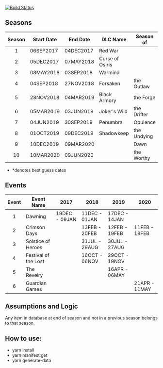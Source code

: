 [![Build Status](https://travis-ci.org/DestinyItemManager/d2-additional-info.svg?branch=master)](https://travis-ci.org/DestinyItemManager/d2-additional-info)

## Seasons

| Season | Start Date | End Date  | DLC Name        | Season of   |
| :----: | ---------- | --------- | --------------- | ----------- |
|   1    | 06SEP2017  | 04DEC2017 | Red War         |             |
|   2    | 05DEC2017  | 07MAY2018 | Curse of Osiris |             |
|   3    | 08MAY2018  | 03SEP2018 | Warmind         |             |
|   4    | 04SEP2018  | 27NOV2018 | Forsaken        | the Outlaw  |
|   5    | 28NOV2018  | 04MAR2019 | Black Armory    | the Forge   |
|   6    | 05MAR2019  | 03JUN2019 | Joker's Wild    | the Drifter |
|   7    | 04JUN2019  | 30SEP2019 | Penumbra        | Opulence    |
|   8    | 01OCT2019  | 09DEC2019 | Shadowkeep      | the Undying |
|   9    | 10DEC2019  | 09MAR2020 |                 | Dawn        |
|   10   | 10MAR2020  | 09JUN2020 |                 | the Worthy  |

- \*denotes best guess dates

## Events

| Event | Event Name           | 2017          | 2018          | 2019          | 2020          |
| :---: | -------------------- | ------------- | ------------- | ------------- | ------------- |
|   1   | Dawning              | 19DEC - 09JAN | 11DEC - 01JAN | 17DEC - 14JAN |               |
|   2   | Crimson Days         |               | 13FEB - 20FEB | 12FEB - 19FEB | 11FEB - 18FEB |
|   3   | Solstice of Heroes   |               | 31JUL - 29AUG | 30JUL - 27AUG |               |
|   4   | Festival of the Lost |               | 16OCT - 06NOV | 29OCT - 19NOV |               |
|   5   | The Revelry          |               |               | 16APR - 06MAY |               |
|   6   | Guardian Games       |               |               |               | 21APR - 11MAY |

## Assumptions and Logic

Any item in database at end of season and not in a previous season belongs to that season.

## How to use:

- yarn install
- yarn manifest:get
- yarn generate-data
